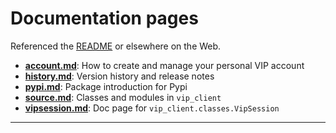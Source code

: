 # Documentation pages 

Referenced the [README](../README.md) or elsewhere on the Web.
- [**account.md**](account.md): How to create and manage your personal VIP account
- [**history.md**](history.md): Version history and release notes
- [**pypi.md**](pypi.md): Package introduction for Pypi
- [**source.md**](source.md): Classes and modules in `vip_client`
- [**vipsession.md**](vipsession.md): Doc page for `vip_client.classes.VipSession`

---